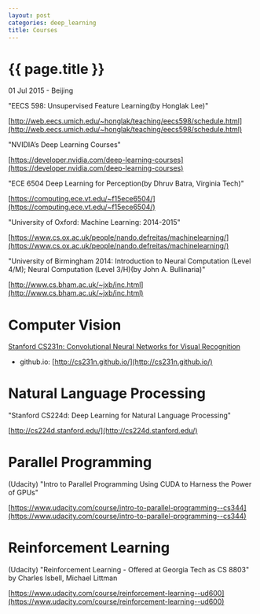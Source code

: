 ```yaml
---
layout: post
categories: deep_learning
title: Courses
---
```


{{ page.title }}
================

<p class="meta">01 Jul 2015 - Beijing</p>

"EECS 598: Unsupervised Feature Learning(by Honglak Lee)"

[http://web.eecs.umich.edu/~honglak/teaching/eecs598/schedule.html](http://web.eecs.umich.edu/~honglak/teaching/eecs598/schedule.html)

"NVIDIA’s Deep Learning Courses"

[https://developer.nvidia.com/deep-learning-courses](https://developer.nvidia.com/deep-learning-courses)

"ECE 6504 Deep Learning for Perception(by Dhruv Batra, Virginia Tech)"

[https://computing.ece.vt.edu/~f15ece6504/](https://computing.ece.vt.edu/~f15ece6504/)

"University of Oxford: Machine Learning: 2014-2015"

[https://www.cs.ox.ac.uk/people/nando.defreitas/machinelearning/](https://www.cs.ox.ac.uk/people/nando.defreitas/machinelearning/)

"University of Birmingham 2014: Introduction to Neural Computation (Level 4/M); Neural Computation (Level 3/H)(by John A. Bullinaria)"

[http://www.cs.bham.ac.uk/~jxb/inc.html](http://www.cs.bham.ac.uk/~jxb/inc.html)

# Computer Vision

[Stanford CS231n: Convolutional Neural Networks for Visual Recognition](http://cs231n.stanford.edu/)

- github.io: [http://cs231n.github.io/](http://cs231n.github.io/)

# Natural Language Processing

"Stanford CS224d: Deep Learning for Natural Language Processing"

[http://cs224d.stanford.edu/](http://cs224d.stanford.edu/)

# Parallel Programming

(Udacity) "Intro to Parallel Programming Using CUDA to Harness the Power of GPUs"

[https://www.udacity.com/course/intro-to-parallel-programming--cs344](https://www.udacity.com/course/intro-to-parallel-programming--cs344)

# Reinforcement Learning

(Udacity) "Reinforcement Learning - Offered at Georgia Tech as CS 8803" by Charles Isbell, Michael Littman

[https://www.udacity.com/course/reinforcement-learning--ud600](https://www.udacity.com/course/reinforcement-learning--ud600)
